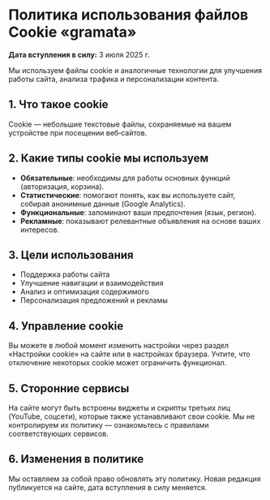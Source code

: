 # Политика использования файлов Cookie «gramata»

**Дата вступления в силу:** 3 июля 2025 г.

Мы используем файлы cookie и аналогичные технологии для улучшения работы сайта, анализа трафика и персонализации контента.

## 1. Что такое cookie  
Cookie — небольшие текстовые файлы, сохраняемые на вашем устройстве при посещении веб‑сайтов.

## 2. Какие типы cookie мы используем  
- **Обязательные**: необходимы для работы основных функций (авторизация, корзина).  
- **Статистические**: помогают понять, как вы используете сайт, собирая анонимные данные (Google Analytics).  
- **Функциональные**: запоминают ваши предпочтения (язык, регион).  
- **Рекламные**: показывают релевантные объявления на основе ваших интересов.

## 3. Цели использования  
- Поддержка работы сайта  
- Улучшение навигации и взаимодействия  
- Анализ и оптимизация содержимого  
- Персонализация предложений и рекламы

## 4. Управление cookie  
Вы можете в любой момент изменить настройки через раздел «Настройки cookie» на сайте или в настройках браузера. Учтите, что отключение некоторых cookie может ограничить функционал.

## 5. Сторонние сервисы  
На сайте могут быть встроены виджеты и скрипты третьих лиц (YouTube, соцсети), которые также устанавливают свои cookie. Мы не контролируем их политику — ознакомьтесь с правилами соответствующих сервисов.

## 6. Изменения в политике  
Мы оставляем за собой право обновлять эту политику. Новая редакция публикуется на сайте, дата вступления в силу меняется.

